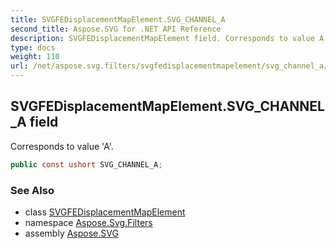 ```yaml
---
title: SVGFEDisplacementMapElement.SVG_CHANNEL_A
second_title: Aspose.SVG for .NET API Reference
description: SVGFEDisplacementMapElement field. Corresponds to value A
type: docs
weight: 110
url: /net/aspose.svg.filters/svgfedisplacementmapelement/svg_channel_a/
---
```

## SVGFEDisplacementMapElement.SVG_CHANNEL_A field

Corresponds to value 'A'.

```csharp
public const ushort SVG_CHANNEL_A;
```

### See Also

* class [SVGFEDisplacementMapElement](../)
* namespace [Aspose.Svg.Filters](../../../aspose.svg.filters/)
* assembly [Aspose.SVG](../../../)
